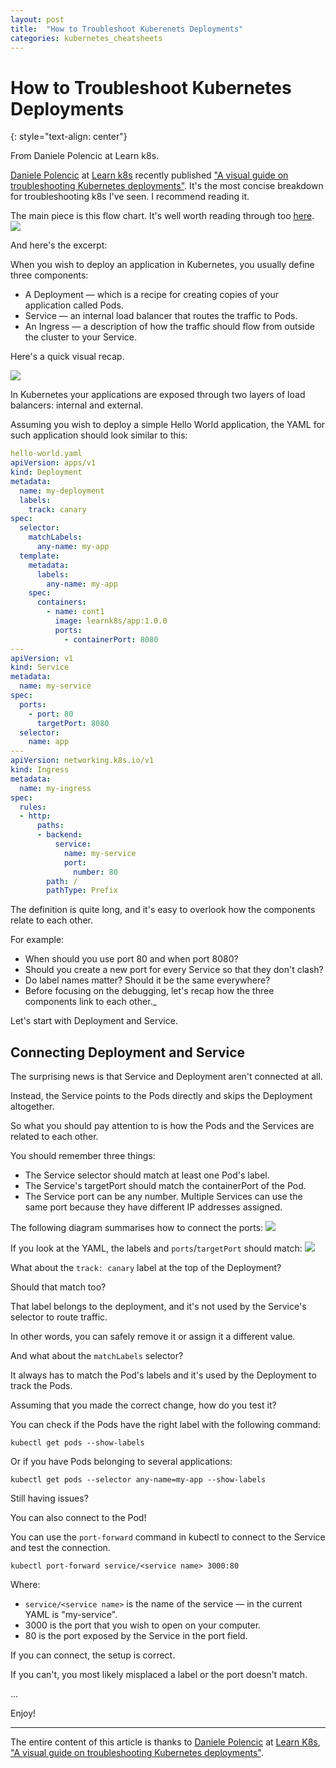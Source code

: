 ```yaml
---
layout: post
title:  "How to Troubleshoot Kuberenets Deployments"
categories: kubernetes_cheatsheets
---
```


# How to Troubleshoot Kubernetes Deployments
{: style="text-align: center"}

From Daniele Polencic at Learn k8s.

[Daniele Polencic](https://www.linkedin.com/in/danielepolencic/) at [Learn k8s](https://learnk8s.io/) recently published ["A visual guide on troubleshooting Kubernetes deployments"](https://learnk8s.io/troubleshooting-deployments).
It's the most concise breakdown for troubleshooting k8s I've seen. I recommend reading it. 

The main piece is this flow chart. It's well worth reading through too [here](https://learnk8s.io/troubleshooting-deployments).
![](https://learnk8s.io/a/fae60444184ca7bd8c3698d866c24617.png)

And here's the excerpt:

When you wish to deploy an application in Kubernetes, you usually define three components:

* A Deployment — which is a recipe for creating copies of your application called Pods.
* Service — an internal load balancer that routes the traffic to Pods.
* An Ingress — a description of how the traffic should flow from outside the cluster to your Service.

Here's a quick visual recap.

![](https://learnk8s.io/a/92543837cbecdd1189ee0a6d68fa9434.svg)

In Kubernetes your applications are exposed through two layers of load balancers: internal and external.

Assuming you wish to deploy a simple Hello World application, the YAML for such application should look similar to this:

```yaml
hello-world.yaml
apiVersion: apps/v1
kind: Deployment
metadata:
  name: my-deployment
  labels:
    track: canary
spec:
  selector:
    matchLabels:
      any-name: my-app
  template:
    metadata:
      labels:
        any-name: my-app
    spec:
      containers:
        - name: cont1
          image: learnk8s/app:1.0.0
          ports:
            - containerPort: 8080
---
apiVersion: v1
kind: Service
metadata:
  name: my-service
spec:
  ports:
    - port: 80
      targetPort: 8080
  selector:
    name: app
---
apiVersion: networking.k8s.io/v1
kind: Ingress
metadata:
  name: my-ingress
spec:
  rules:
  - http:
      paths:
      - backend:
          service:
            name: my-service
            port:
              number: 80
        path: /
        pathType: Prefix
```


The definition is quite long, and it's easy to overlook how the components relate to each other.

For example:

* When should you use port 80 and when port 8080?
* Should you create a new port for every Service so that they don't clash?
* Do label names matter? Should it be the same everywhere?
* Before focusing on the debugging, let's recap how the three components link to each other._

Let's start with Deployment and Service.

## Connecting Deployment and Service
The surprising news is that Service and Deployment aren't connected at all.

Instead, the Service points to the Pods directly and skips the Deployment altogether.

So what you should pay attention to is how the Pods and the Services are related to each other.

You should remember three things:

* The Service selector should match at least one Pod's label.
* The Service's targetPort should match the containerPort of the Pod.
* The Service port can be any number. Multiple Services can use the same port because they have different IP addresses assigned.

The following diagram summarises how to connect the ports:
![](/assets/k8s-1.png)

If you look at the YAML, the labels and `ports`/`targetPort` should match:
![](/assets/k8s-2.png)

What about the `track: canary` label at the top of the Deployment?

Should that match too?

That label belongs to the deployment, and it's not used by the Service's selector to route traffic.

In other words, you can safely remove it or assign it a different value.

And what about the `matchLabels` selector?

It always has to match the Pod's labels and it's used by the Deployment to track the Pods.

Assuming that you made the correct change, how do you test it?

You can check if the Pods have the right label with the following command:
```
kubectl get pods --show-labels
```
Or if you have Pods belonging to several applications:
```
kubectl get pods --selector any-name=my-app --show-labels
```
Still having issues?

You can also connect to the Pod!

You can use the `port-forward` command in kubectl to connect to the Service and test the connection.

```
kubectl port-forward service/<service name> 3000:80
```
Where:

* `service/<service name>` is the name of the service — in the current YAML is "my-service".
* 3000 is the port that you wish to open on your computer.
* 80 is the port exposed by the Service in the port field.

If you can connect, the setup is correct.

If you can't, you most likely misplaced a label or the port doesn't match.

...

Enjoy!

---

The entire content of this article is thanks to [Daniele Polencic](https://www.linkedin.com/in/danielepolencic/) at [Learn K8s](https://learnk8s.io/), ["A visual guide on troubleshooting Kubernetes deployments"](https://learnk8s.io/troubleshooting-deployments).
